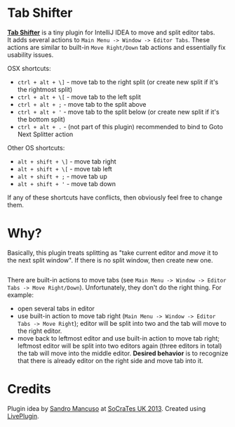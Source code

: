 Tab Shifter
====
[**Tab Shifter**](http://plugins.jetbrains.com/plugin/7475) is a tiny plugin for IntelliJ IDEA to move and split editor tabs.<br/>
It adds several actions to ``Main Menu -> Window -> Editor Tabs``.
These actions are similar to built-in ``Move Right/Down`` tab actions and essentially fix usability issues.

OSX shortcuts:
 - ``ctrl + alt + \]`` - move tab to the right split (or create new split if it's the rightmost split)
 - ``ctrl + alt + \[`` - move tab to the left split
 - ``ctrl + alt + ;`` - move tab to the split above
 - ``ctrl + alt + '`` - move tab to the split below (or create new split if it's the bottom split)
 - ``ctrl + alt + .`` - (not part of this plugin) recommended to bind to Goto Next Splitter action

Other OS shortcuts:
 - ``alt + shift + \]`` - move tab right
 - ``alt + shift + \[`` - move tab left
 - ``alt + shift + ;`` - move tab up
 - ``alt + shift + '`` - move tab down

If any of these shortcuts have conflicts, then obviously feel free to change them.


Why?
====
Basically, this plugin treats splitting as "take current editor and *move* it to the next split window".
If there is no split window, then create new one.

<img src="https://raw.githubusercontent.com/dkandalov/tab-shift/master/tab-shifter.gif" alt="" title="" align="center"/>

There are built-in actions to move tabs (see ``Main Menu -> Window -> Editor Tabs -> Move Right/Down``).
Unfortunately, they don't do the right thing. For example:
 - open several tabs in editor
 - use built-in action to move tab right (``Main Menu -> Window -> Editor Tabs -> Move Right``);
   editor will be split into two and the tab will move to the right editor.
 - move back to leftmost editor and use built-in action to move tab right;
   leftmost editor will be split into two editors again (three editors in total) 
   the tab will move into the middle editor. 
   **Desired behavior** is to recognize that there is already editor on the right side and move tab into it. 


Credits
====
Plugin idea by [Sandro Mancuso](https://twitter.com/sandromancuso) at [SoCraTes UK 2013](http://socratesuk.org).
Created using [LivePlugin](https://github.com/dkandalov/live-plugin).